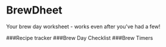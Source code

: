 # BrewDheet
Your brew day worksheet - works even after you've had a few!

###Recipe tracker
###Brew Day Checklist
###Brew Timers
